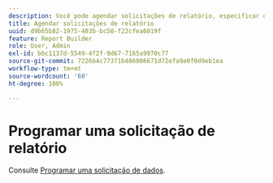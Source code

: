 ```yaml
---
description: Você pode agendar solicitações de relatório, especificar opções avançadas de entrega, especificar destinatários e visualizar o histórico da programação. As opções avançadas de entrega permitem configurar relatórios que você deseja enviar em um horário específico ou em intervalos. Também é possível especificar o formato de arquivo para enviar o relatório.
title: Agendar solicitações de relatório
uuid: d9b65b82-1975-403b-bc50-f22cfea6019f
feature: Report Builder
role: User, Admin
exl-id: bbc1137d-5549-4f2f-9d67-7165a9970c77
source-git-commit: 7226b4c77371b486006671d72efa9e0f0d9eb1ea
workflow-type: tm+mt
source-wordcount: '60'
ht-degree: 100%

---
```


# Programar uma solicitação de relatório

Consulte [Programar uma solicitação de dados](/help/analyze/report-builder/t-schedule-a-data-request.md).
